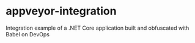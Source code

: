# appveyor-integration
Integration example of a .NET Core application built and obfuscated with Babel on DevOps
